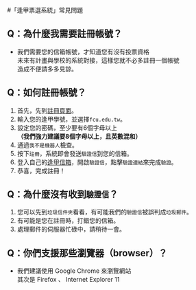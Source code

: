 #「逢甲票選系統」常見問題

 ## Q：為什麼我需要註冊帳號？  
- 我們需要您的信箱帳號，才知道您有沒有投票資格  
未來有計畫與學校的系統對接，這樣您就不必多註冊一個帳號  
造成不便請多多見諒。

## Q：如何註冊帳號？
1. 首先，先到[註冊頁面](../member/register)。
2. 輸入您的逢甲學號，並選擇`fcu.edu.tw`。
3. 設定您的密碼，至少要有6個字母以上  
   **（我們強力建議要8個字母以上，且英數混和）**
4. 通過`我不是機器人`檢查。
5. 按下`註冊`，系統即會發送`驗證信`到您的信箱。
6. 登入自己的[逢甲信箱](http://mymail.fcu.edu.tw/)，開啟`驗證信`，點擊`驗證連結`來完成`驗證`。
7. 恭喜，完成註冊！

## Q：為什麼沒有收到`驗證信`？
1. 您可以先到`垃圾信件夾`看看，有可能我們的`驗證信`被誤判成`垃圾郵件`。
2. 有可能是您在註冊時，打錯您的信箱。
3. 處理郵件的伺服器忙碌中，請稍待一會。

## Q：你們支援那些瀏覽器（browser）？
- 我們建議使用 Google Chrome 來瀏覽網站  
其次是 Firefox 、 Internet Explorer 11

